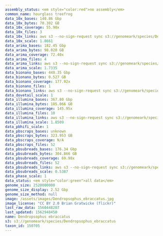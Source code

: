 ```yaml
---
assembly_status: <em style="color:red">no assembly</em>
common_name: hourglass treefrog
data_10x_bases: 140.86 Gbp
data_10x_bytes: 70.302 GB
data_10x_coverage: 55.90x
data_10x_files: 3
data_10x_links: aws s3 --no-sign-request sync s3://genomeark/species/Dendropsophus_ebraccatus/aDenEbr1/genomic_data/10x/ .<br>
data_10x_scale: 1.8661
data_arima_bases: 182.45 Gbp
data_arima_bytes: 98.020 GB
data_arima_coverage: 72.40x
data_arima_files: 4
data_arima_links: aws s3 --no-sign-request sync s3://genomeark/species/Dendropsophus_ebraccatus/aDenEbr1/genomic_data/arima/ .<br>
data_arima_scale: 1.7335
data_bionano_bases: 448.35 Gbp
data_bionano_bytes: 0.527 GB
data_bionano_coverage: 177.92x
data_bionano_files: 1
data_bionano_links: aws s3 --no-sign-request sync s3://genomeark/species/Dendropsophus_ebraccatus/aDenEbr1/genomic_data/bionano/ .<br>
data_dovetail_scale: 1
data_illumina_bases: 367.80 Gbp
data_illumina_bytes: 185.066 GB
data_illumina_coverage: 145.95x
data_illumina_files: 10
data_illumina_links: aws s3 --no-sign-request sync s3://genomeark/species/Dendropsophus_ebraccatus/aDenEbr4/genomic_data/illumina/ .<br>aws s3 --no-sign-request sync s3://genomeark/species/Dendropsophus_ebraccatus/aDenEbr5/genomic_data/illumina/ .<br>
data_illumina_scale: 1.8509
data_pbhifi_scale: 1
data_pbscraps_bases: unknown
data_pbscraps_bytes: 323.953 GB
data_pbscraps_coverage: N/A
data_pbscraps_files: 52
data_pbsubreads_bases: 176.34 Gbp
data_pbsubreads_bytes: 304.866 GB
data_pbsubreads_coverage: 69.98x
data_pbsubreads_files: 52
data_pbsubreads_links: aws s3 --no-sign-request sync s3://genomeark/species/Dendropsophus_ebraccatus/aDenEbr1/genomic_data/pacbio/ . --exclude "*scraps.bam* --exclude "*ccs.bam*"<br>
data_pbsubreads_scale: 0.5387
data_phase_scale: 1
data_status: <em style="color:green">all data</em>
genome_size: 2520000000
genome_size_display: 2.52 Gbp
genome_size_method: null
image: /assets/images/Dendropsophus_ebraccatus.jpg
image_license: "CC BY 2.0 Brian Gratwicke (flickr)"
last_raw_data: 1560448207
last_updated: 1562948450
name: Dendropsophus ebraccatus
s3: s3://genomeark/species/Dendropsophus_ebraccatus
taxon_id: 150705
---
```

